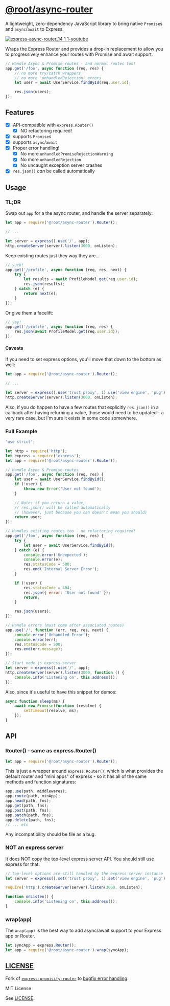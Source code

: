 # [@root/async-router](https://github.com/therootcompany/async-router)

A lightweight, zero-dependency JavaScript library to bring native `Promise`s and
`async`/`await` to Express.

[![express-async-router_14 1 1-youtube](https://user-images.githubusercontent.com/122831/120441794-2cb13180-c342-11eb-9747-6db1e472b3be.jpg)](https://www.youtube.com/watch?v=XFn0SJmGYs4&list=PLxki0D-ilnqZfyo2dZe11ZNGP7RJxJcoA&index=18)

Wraps the Express Router and provides a drop-in replacement to allow you to
progressively enhance your routes with Promise and await support.

```js
// Handle Async & Promise routes - and normal routes too!
app.get('/foo', async function (req, res) {
    // no more try/catch wrappers
    // no more 'unhandledRejection' errors
    let user = await UserService.findById(req.user.id);

    res.json(users);
});
```

## Features

-   [x] API-compatible with `express.Router()`
    -   [x] NO refactoring required!
-   [x] supports `Promise`s
-   [x] supports `async`/`await`
-   [x] Proper error handling!
    -   [x] No more `unhandledPromiseRejectionWarning`
    -   [x] No more `unhandledRejection`
    -   [x] No uncaught exception server crashes
-   [x] `res.json()` _can_ be called automatically

## Usage

### TL;DR

Swap out `app` for a the async router, and handle the server separately:

```js
let app = require('@root/async-router').Router();

// ...

let server = express().use('/', app);
http.createServer(server).listen(3000, onListen);
```

Keep existing routes just they way they are...

```js
// yuck!
app.get('/profile', async function (req, res, next) {
    try {
        let results = await ProfileModel.get(req.user.id);
        res.json(results);
    } catch (e) {
        return next(e);
    }
});
```

Or give them a facelift:

```js
// yay!
app.get('/profile', async function (req, res) {
    res.json(await ProfileModel.get(req.user.id));
});
```

#### Caveats

If you need to set express options, you'll move that down to the bottom as well:

```js
let app = require('@root/async-router').Router();

// ...

let server = express().use('trust proxy', 1).use('view engine', 'pug').use('/', app);
http.createServer(server).listen(3000, onListen);
```

Also, if you do happen to have a few routes that explicitly
`res.json()` in a callback after having returning a value,
those would need to be updated - a very rare case, but I'm
sure it exists in some code somewhere.

### Full Example

```js
'use strict';

let http = require('http');
let express = require('express');
let app = require('@root/async-router').Router();

// Handle Async & Promise routes
app.get('/foo', async function (req, res) {
    let user = await UserService.findById();
    if (!user) {
        throw new Error('User not found');
    }

    // Note: if you return a value,
    // res.json() will be called automatically
    // (however, just because you can doesn't mean you should)
    return user;
});

// Handles existing routes too - no refactoring required!
app.get('/foo', async function (req, res) {
    try {
        let user = await UserService.findById();
    } catch (e) {
        console.error('Unexpected');
        console.error(e);
        res.statusCode = 500;
        res.end('Internal Server Error');
    }

    if (!user) {
        res.statusCode = 404;
        res.json({ error: 'User not found' });
        return;
    }

    res.json(users);
});

// Handle errors (must come after associated routes)
app.use('/', function (err, req, res, next) {
    console.error('Unhandled Error');
    console.error(err);
    res.statusCode = 500;
    res.end(err.message);
});

// Start node.js express server
let server = express().use('/', app);
http.createServer(server).listen(3000, function () {
    console.info('Listening on', this.address());
});
```

Also, since it's useful to have this snippet for demos:

```js
async function sleep(ms) {
    await new Promise(function (resolve) {
        setTimeout(resolve, ms);
    });
}
```

## API

### Router() - same as express.Router()

```js
let app = require('@root/async-router').Router();
```

This is just a wrapper around `express.Router()`, which is what provides the
default router and "mini apps" of express - so it has all of the same methods
and function signatures:

```js
app.use(path, middlewares);
app.route(path, minApp);
app.head(path, fns);
app.get(path, fns);
app.post(path, fns);
app.patch(path, fns);
app.delete(path, fns);
// ... etc
```

Any incompatibility should be file as a bug.

### NOT an express server

It does NOT copy the top-level express server API. You should still use express for that:

```js
// top-level options are still handled by the express server instance
let server = express().set('trust proxy', 1).set('view engine', 'pug').use('/', app);

require('http').createServer(server).listen(3000, onListen);

function onListen() {
    console.info('Listening on', this.address());
}
```

### wrap(app)

The `wrap(app)` is the best way to add async/await
support to your Express app or Router.

```js
let syncApp = express.Router();
let app = require('@root/async-router').wrap(syncApp);
```

## [LICENSE](/LICENSE)

Fork of [`express-promisify-router`][fork] to [bugfix error handling][fix].

[fork]: https://github.com/michal-choluj/express-promisify-router#readme
[fix]: https://github.com/michal-choluj/express-promisify-router/pull/3

MIT License

See [LICENSE](/LICENSE).
